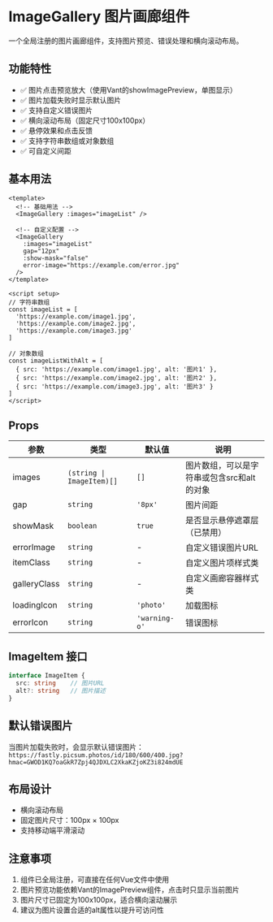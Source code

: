 # ImageGallery 图片画廊组件

一个全局注册的图片画廊组件，支持图片预览、错误处理和横向滚动布局。

## 功能特性

- ✅ 图片点击预览放大（使用Vant的showImagePreview，单图显示）
- ✅ 图片加载失败时显示默认图片
- ✅ 支持自定义错误图片
- ✅ 横向滚动布局（固定尺寸100x100px）
- ✅ 悬停效果和点击反馈
- ✅ 支持字符串数组或对象数组
- ✅ 可自定义间距

## 基本用法

```vue
<template>
  <!-- 基础用法 -->
  <ImageGallery :images="imageList" />
  
  <!-- 自定义配置 -->
  <ImageGallery 
    :images="imageList"
    gap="12px"
    :show-mask="false"
    error-image="https://example.com/error.jpg"
  />
</template>

<script setup>
// 字符串数组
const imageList = [
  'https://example.com/image1.jpg',
  'https://example.com/image2.jpg',
  'https://example.com/image3.jpg'
]

// 对象数组
const imageListWithAlt = [
  { src: 'https://example.com/image1.jpg', alt: '图片1' },
  { src: 'https://example.com/image2.jpg', alt: '图片2' },
  { src: 'https://example.com/image3.jpg', alt: '图片3' }
]
</script>
```

## Props

| 参数 | 类型 | 默认值 | 说明 |
|------|------|--------|------|
| images | `(string \| ImageItem)[]` | `[]` | 图片数组，可以是字符串或包含src和alt的对象 |
| gap | `string` | `'8px'` | 图片间距 |
| showMask | `boolean` | `true` | 是否显示悬停遮罩层（已禁用） |
| errorImage | `string` | - | 自定义错误图片URL |
| itemClass | `string` | - | 自定义图片项样式类 |
| galleryClass | `string` | - | 自定义画廊容器样式类 |
| loadingIcon | `string` | `'photo'` | 加载图标 |
| errorIcon | `string` | `'warning-o'` | 错误图标 |

## ImageItem 接口

```typescript
interface ImageItem {
  src: string    // 图片URL
  alt?: string   // 图片描述
}
```

## 默认错误图片

当图片加载失败时，会显示默认错误图片：
`https://fastly.picsum.photos/id/180/600/400.jpg?hmac=GWOD1KQ7oaGkR7Zpj4QJDXLC2XkaKZjoKZ3i824mdUE`

## 布局设计

- 横向滚动布局
- 固定图片尺寸：100px × 100px
- 支持移动端平滑滚动

## 注意事项

1. 组件已全局注册，可直接在任何Vue文件中使用
2. 图片预览功能依赖Vant的ImagePreview组件，点击时只显示当前图片
3. 图片尺寸已固定为100x100px，适合横向滚动展示
4. 建议为图片设置合适的alt属性以提升可访问性
